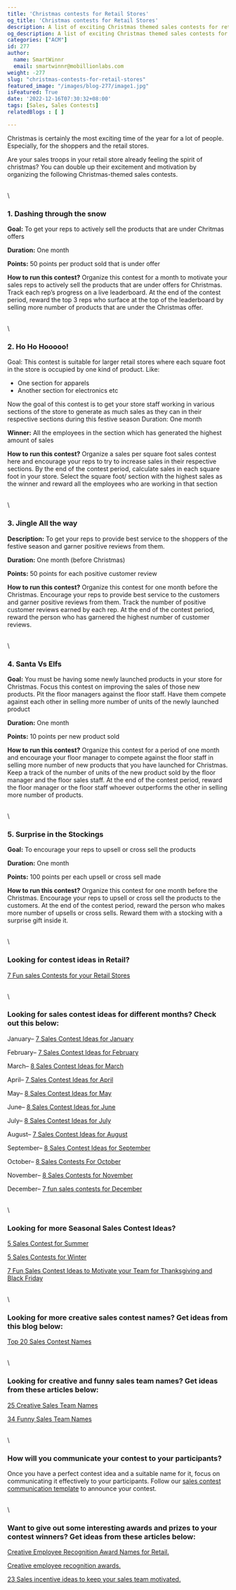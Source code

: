 ```yaml
---
title: 'Christmas contests for Retail Stores'
og_title: 'Christmas contests for Retail Stores'
description: A list of exciting Christmas themed sales contests for retail stores
og_description: A list of exciting Christmas themed sales contests for retail stores
categories: ["ACM"]
id: 277
author:
  name: SmartWinnr
  email: smartwinnr@mobillionlabs.com
weight: -277
slug: "christmas-contests-for-retail-stores"
featured_image: "/images/blog-277/image1.jpg"
isFeatured: True
date: '2022-12-16T07:30:32+08:00'
tags: [Sales, Sales Contests]
relatedBlogs : [ ]

---
```


Christmas is certainly the most exciting time of the year for a lot of people. Especially, for the shoppers and the retail stores.

Are your sales troops in your retail store already feeling the spirit of christmas? You can double up their excitement and motivation by organizing the following Christmas-themed sales contests. 

\
\

### **1. Dashing through the snow**

**Goal:** To get your reps to actively sell the products that are under Chritmas offers 

**Duration:** One month

**Points:** 50 points per product sold that is under offer

**How to run this contest?** Organize this contest for a month to motivate your sales reps to actively sell the products that are under offers for Christmas. Track each rep’s progress on a live leaderboard. At the end of the contest period, reward the top 3 reps who surface at the top of the leaderboard by selling more number of products that are under the Christmas offer. 

\
\

### **2. Ho Ho Hooooo!**

Goal: This contest is suitable for larger retail stores where each square foot in the store is occupied by one kind of product. Like:

* One section for apparels
* Another section for electronics etc

Now the goal of this contest is to get your store staff working in various sections of the store to generate as much sales as they can in their respective sections during this festive season
Duration: One month

**Winner:** All the employees in the section which has generated the highest amount of sales

**How to run this contest?** Organize a sales per square foot sales contest here and encourage your reps to try to increase sales in their respective sections. By the end of the contest period, calculate sales in each square foot in your store. Select the square foot/ section with the highest sales as the winner and reward all the employees who are working in that section

\
\

### **3. Jingle All the way**

**Description:** To get your reps to provide best service to the shoppers of the festive season and garner positive reviews from them.

**Duration:** One month (before Christmas)

**Points:** 50 points for each positive customer review

**How to run this contest?** Organize this contest for one month before the Christmas. Encourage your reps to provide best service to the customers and garner positive reviews from them. Track the number of positive customer reviews earned by each rep. At the end of the contest period, reward the person who has garnered the highest number of customer reviews.

\
\

### **4. Santa Vs Elfs**

**Goal:** You must be having some newly launched products in your store for Christmas. Focus this contest on improving the sales of those new products. Pit the floor managers against the floor staff. Have them compete against each other in selling more number of units of the newly launched product

**Duration:** One month

**Points:** 10 points per new product sold

**How to run this contest?** Organize this contest for a period of one month and encourage your floor manager to compete against the floor staff in selling more number of new products that you have launched for Christmas. Keep a track of the number of units of the new product sold by the floor manager and the floor sales staff. At the end of the contest period, reward the floor manager or the floor staff whoever outperforms the other in selling more number of products.

\
\

### **5. Surprise in the Stockings**

**Goal:** To encourage your reps to upsell or cross sell the products

**Duration:** One month

**Points:** 100 points per each upsell or cross sell made

**How to run this contest?** Organize this contest for one month before the Christmas. Encourage your reps to upsell or cross sell the products to the customers. At the end of the contest period, reward the person who makes more number of upsells or cross sells. Reward them with a stocking with a surprise gift inside it.

\
\

### Looking for contest ideas in Retail?

[7 Fun sales Contests for your Retail Stores](https://www.smartwinnr.com/post/7-fun-sales-contests-for-retail-stores/)

\
\

### Looking for sales contest ideas for different months? Check out this below:

January– [7 Sales Contest Ideas for January](https://www.smartwinnr.com/post/7-sales-contest-ideas-for-january/)

February– [7 Sales Contest Ideas for February](https://www.smartwinnr.com/post/7-sales-contest-ideas-for-february/)

March– [8 Sales Contest Ideas for March](https://www.smartwinnr.com/post/8-sales-contest-ideas-for-march/)

April– [7 Sales Contest Ideas for April](https://www.smartwinnr.com/post/7-sales-contest-ideas-for-april/)

May– [8 Sales Contest Ideas for May](https://www.smartwinnr.com/post/8-sales-contest-ideas-for-may/)

June– [8 Sales Contest Ideas for June](https://www.smartwinnr.com/post/8-sales-contest-ideas-for-june/)

July– [8 Sales Contest Ideas for July](https://www.smartwinnr.com/post/8-sales-contest-ideas-for-july-2021/)

August– [7 Sales Contest Ideas for August](https://www.smartwinnr.com/post/7-sales-contest-ideas-for-august/)

September– [8 Sales Contest Ideas for September](https://www.smartwinnr.com/post/8-sales-contest-ideas-for-september/)

October– [8 Sales Contests For October](https://www.smartwinnr.com/post/8-sales-contests-for-october/)

November– [8 Sales Contests for November](https://www.smartwinnr.com/post/8-sales-contests-for-november/)

December– [7 fun sales contests for December](https://www.smartwinnr.com/post/7-fun-sales-contests-for-december/)

\
\

### Looking for more Seasonal Sales Contest Ideas?

[5 Sales Contest for Summer](https://www.smartwinnr.com/post/5-sales-contest-for-summer/)

[5 Sales Contests for Winter](https://www.smartwinnr.com/post/sales-contests-for-winter/)

[7 Fun Sales Contest Ideas to Motivate your Team for Thanksgiving and Black Friday](https://www.smartwinnr.com/post/7-fun-sales-contest-ideas-to-motivate-your-team-for-thanksgiving-and-black-friday/)

\
\

### Looking for more creative sales contest names? Get ideas from this blog below:

[Top 20 Sales Contest Names](https://www.smartwinnr.com/post/top-20-sales-contest-names/)

\
\

### Looking for creative and funny sales team names? Get ideas from these articles below:

[25 Creative Sales Team Names](https://www.smartwinnr.com/post/25-creative-sales-team-names/)

[34 Funny Sales Team Names](https://www.smartwinnr.com/post/funny-sales-team-names/)

\
\

### How will you communicate your contest to your participants?

Once you have a perfect contest idea and a suitable name for it, focus on communicating it effectively to your participants. Follow our [sales contest communication template](https://www.smartwinnr.com/post/sales-contest-communication-template/) to announce your contest.

\
\

### Want to give out some interesting awards and prizes to your contest winners? Get ideas from these articles below:

[Creative Employee Recognition Award Names for Retail.](https://www.smartwinnr.com/post/creative-employee-recognition-award-names-for-retail/)

[Creative employee recognition awards.](https://www.smartwinnr.com/post/creative-employee-recognition-award-names/)

[23 Sales incentive ideas to keep your sales team motivated.](https://www.smartwinnr.com/post/sales-incentive-ideas-to-keep-your-sales-team-motivated/)
